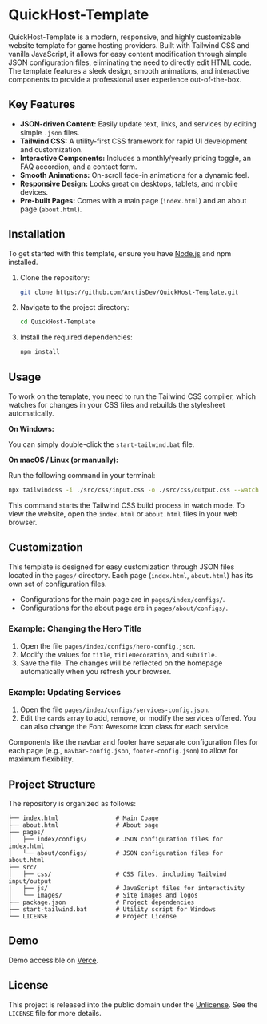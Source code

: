 # QuickHost-Template

QuickHost-Template is a modern, responsive, and highly customizable website template for game hosting providers. Built with Tailwind CSS and vanilla JavaScript, it allows for easy content modification through simple JSON configuration files, eliminating the need to directly edit HTML code. The template features a sleek design, smooth animations, and interactive components to provide a professional user experience out-of-the-box.

## Key Features

-   **JSON-driven Content:** Easily update text, links, and services by editing simple `.json` files.
-   **Tailwind CSS:** A utility-first CSS framework for rapid UI development and customization.
-   **Interactive Components:** Includes a monthly/yearly pricing toggle, an FAQ accordion, and a contact form.
-   **Smooth Animations:** On-scroll fade-in animations for a dynamic feel.
-   **Responsive Design:** Looks great on desktops, tablets, and mobile devices.
-   **Pre-built Pages:** Comes with a main page (`index.html`) and an about page (`about.html`).

## Installation

To get started with this template, ensure you have [Node.js](https://nodejs.org/) and npm installed.

1.  Clone the repository:
    ```bash
    git clone https://github.com/ArctisDev/QuickHost-Template.git
    ```

2.  Navigate to the project directory:
    ```bash
    cd QuickHost-Template
    ```

3.  Install the required dependencies:
    ```bash
    npm install
    ```

## Usage

To work on the template, you need to run the Tailwind CSS compiler, which watches for changes in your CSS files and rebuilds the stylesheet automatically.

**On Windows:**

You can simply double-click the `start-tailwind.bat` file.

**On macOS / Linux (or manually):**

Run the following command in your terminal:
```bash
npx tailwindcss -i ./src/css/input.css -o ./src/css/output.css --watch
```

This command starts the Tailwind CSS build process in watch mode. To view the website, open the `index.html` or `about.html` files in your web browser.

## Customization

This template is designed for easy customization through JSON files located in the `pages/` directory. Each page (`index.html`, `about.html`) has its own set of configuration files.

-   Configurations for the main page are in `pages/index/configs/`.
-   Configurations for the about page are in `pages/about/configs/`.

### Example: Changing the Hero Title

1.  Open the file `pages/index/configs/hero-config.json`.
2.  Modify the values for `title`, `titleDecoration`, and `subTitle`.
3.  Save the file. The changes will be reflected on the homepage automatically when you refresh your browser.

### Example: Updating Services

1.  Open the file `pages/index/configs/services-config.json`.
2.  Edit the `cards` array to add, remove, or modify the services offered. You can also change the Font Awesome icon class for each service.

Components like the navbar and footer have separate configuration files for each page (e.g., `navbar-config.json`, `footer-config.json`) to allow for maximum flexibility.

## Project Structure

The repository is organized as follows:

```
├── index.html                # Main Cpage
├── about.html                # About page
├── pages/
│   ├── index/configs/        # JSON configuration files for index.html
│   └── about/configs/        # JSON configuration files for about.html
├── src/
│   ├── css/                  # CSS files, including Tailwind input/output
│   ├── js/                   # JavaScript files for interactivity
│   └── images/               # Site images and logos
├── package.json              # Project dependencies
├── start-tailwind.bat        # Utility script for Windows
└── LICENSE                   # Project License
```

## Demo

Demo accessible on [Verce](https://quickhost-template.vercel.app).

## License

This project is released into the public domain under the [Unlicense](https://unlicense.org/). See the `LICENSE` file for more details.
